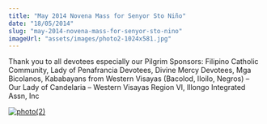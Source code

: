 ```yaml
---
title: "May 2014 Novena Mass for Senyor Sto Niño"
date: "18/05/2014"
slug: "may-2014-novena-mass-for-senyor-sto-nino"
imageUrl: "assets/images/photo2-1024x581.jpg"
---
```


Thank you to all devotees especially our Pilgrim Sponsors: Filipino Catholic Community, Lady of Penafrancia Devotees, Divine Mercy Devotees, Mga Bicolanos, Kababayans from Western Visayas (Bacolod, Iloilo, Negros) – Our Lady of Candelaria – Western Visayas Region VI, Illongo Integrated Assn, Inc

[![photo(2)](https://i0.wp.com/santonino-nz.org/wp-content/uploads/2014/05/photo2-1024x581.jpg?resize=723%2C410)](https://i0.wp.com/santonino-nz.org/wp-content/uploads/2014/05/photo2.jpg)